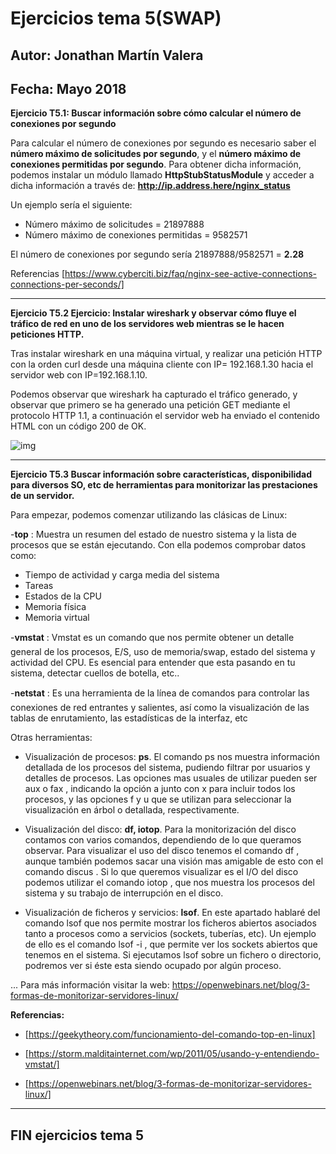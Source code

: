 # Ejercicios tema 5(SWAP)
## Autor: Jonathan Martín Valera
## Fecha: Mayo 2018

**Ejercicio T5.1: Buscar información sobre cómo calcular el número de conexiones por segundo**

Para calcular el número de conexiones por segundo es necesario saber el **número máximo de solicitudes por segundo**, y el **número máximo de conexiones permitidas por segundo**. Para obtener dicha información, podemos instalar un módulo llamado **HttpStubStatusModule** y acceder a dicha información a través de: **http://ip.address.here/nginx_status**

Un ejemplo sería el siguiente: 

- Número máximo de solicitudes = 21897888
- Número máximo de conexiones permitidas = 9582571 

El número de conexiones por segundo sería 21897888/9582571 = **2.28**


Referencias [https://www.cyberciti.biz/faq/nginx-see-active-connections-connections-per-seconds/]

--- 


**Ejercicio T5.2 Ejercicio: Instalar wireshark y observar cómo fluye el tráfico de red en uno de los servidores web mientras se le hacen peticiones HTTP.**

Tras instalar wireshark en una máquina virtual, y realizar una petición HTTP con la orden curl desde una máquina cliente con IP= 192.168.1.30 hacia el servidor web con IP=192.168.1.10.

Podemos observar que wireshark ha capturado el tráfico generado, y observar que primero se ha generado una petición GET mediante el protocolo HTTP 1.1, a continuación el servidor web ha enviado el contenido HTML con un código 200 de OK.


![img](https://github.com/jmv74211/SWAP/blob/master/Ejercicios/Imágenes/5.2.jpg)

--- 


**Ejercicio T5.3 Buscar información sobre características, disponibilidad para diversos SO, etc de herramientas para monitorizar las prestaciones de un servidor.**

Para empezar, podemos comenzar utilizando las clásicas de Linux: 


-**top** : Muestra un resumen del estado de nuestro sistema y la lista de procesos que se están ejecutando. Con ella podemos comprobar datos como:


- Tiempo de actividad y carga media del sistema
- Tareas
- Estados de la CPU
- Memoria física
- Memoria virtual


-**vmstat** : Vmstat es un comando que nos permite obtener un detalle general de los procesos, E/S, uso de memoria/swap, estado del sistema y actividad del CPU. Es esencial para entender que esta pasando en tu sistema, detectar cuellos de botella, etc..


-**netstat** : Es una herramienta de la línea de comandos para controlar las conexiones de red entrantes y salientes, así como la visualización de las tablas de enrutamiento, las estadísticas de la interfaz, etc 


Otras herramientas:


- Visualización de procesos: **ps**. El comando ps nos muestra información detallada de los procesos del sistema, pudiendo filtrar por usuarios y detalles de procesos. Las opciones mas usuales de utilizar pueden ser aux o fax , indicando la opción a junto con x para incluir todos los procesos, y las opciones f y u que se utilizan para seleccionar la visualización en árbol o detallada, respectivamente. 


- Visualización del disco: **df, iotop**. Para la monitorización del disco contamos con varios comandos, dependiendo de lo que queramos observar. Para visualizar el uso del disco tenemos el comando df , aunque también podemos sacar una visión mas amigable de esto con el comando discus . Si lo que queremos visualizar es el I/O del disco podemos utilizar el comando iotop , que nos muestra los procesos del sistema y su trabajo de interrupción en el disco. 


- Visualización de ficheros y servicios: **lsof**. En este apartado hablaré del comando lsof que nos permite mostrar los ficheros abiertos asociados tanto a procesos como a servicios (sockets, tuberías, etc). Un ejemplo de ello es el comando lsof -i , que permite ver los sockets abiertos que tenemos en el sistema. Si ejecutamos lsof sobre un fichero o directorio, podremos ver si éste esta siendo ocupado por algún proceso. 


... Para más información visitar la web: https://openwebinars.net/blog/3-formas-de-monitorizar-servidores-linux/


**Referencias:**

- [https://geekytheory.com/funcionamiento-del-comando-top-en-linux]

- [https://storm.malditainternet.com/wp/2011/05/usando-y-entendiendo-vmstat/]

- [https://openwebinars.net/blog/3-formas-de-monitorizar-servidores-linux/]

--- 

##  FIN ejercicios tema 5
